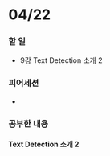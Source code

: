 # 04/22

### 할 일

* 9강 Text Detection 소개 2



### 피어세션

* 




### 공부한 내용

#### Text Detection 소개 2

